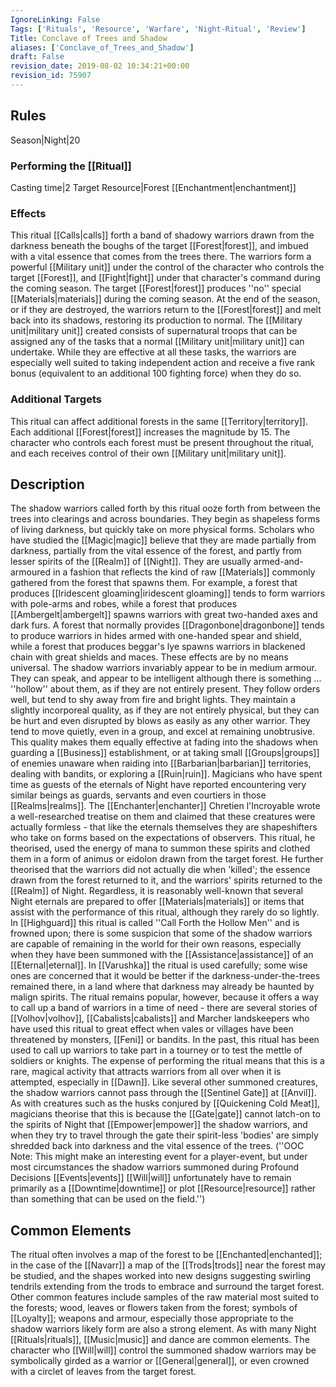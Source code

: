 ```yaml
---
IgnoreLinking: False
Tags: ['Rituals', 'Resource', 'Warfare', 'Night-Ritual', 'Review']
Title: Conclave of Trees and Shadow
aliases: ['Conclave_of_Trees_and_Shadow']
draft: False
revision_date: 2019-08-02 10:34:21+00:00
revision_id: 75907
---
```


## Rules
Season|Night|20
### Performing the [[Ritual]]
Casting time|2 Target Resource|Forest
[[Enchantment|enchantment]]
### Effects
This ritual [[Calls|calls]] forth a band of shadowy warriors drawn from the darkness beneath the boughs of the target [[Forest|forest]], and imbued with a vital essence that comes from the trees there. The warriors form a powerful [[Military unit]] under the control of the character who controls the target [[Forest]], and [[Fight|fight]] under that character's command during the coming season.
The target [[Forest|forest]] produces ''no'' special [[Materials|materials]] during the coming season. At the end of the season, or if they are destroyed, the warriors return to the [[Forest|forest]] and melt back into its shadows, restoring its production to normal. 
The [[Military unit|military unit]] created consists of supernatural troops that can be assigned any of the tasks that a normal [[Military unit|military unit]] can undertake. While they are effective at all these tasks, the warriors are especially well suited to taking independent action and receive a five rank bonus (equivalent to an additional 100 fighting force) when they do so.
### Additional Targets
This ritual can affect additional forests in the same [[Territory|territory]]. Each additional [[Forest|forest]] increases the magnitude by 15. The character who controls each forest must be present throughout the ritual, and each receives control of their own [[Military unit|military unit]].
## Description
The shadow warriors called forth by this ritual ooze forth from between the trees into clearings and across boundaries. They begin as shapeless forms of living darkness, but quickly take on more physical forms. Scholars who have studied the [[Magic|magic]] believe that they are made partially from darkness, partially from the vital essence of the forest, and partly from lesser spirits of the [[Realm]] of [[Night]]. They are usually armed-and-armoured in a fashion that reflects the kind of raw [[Materials]] commonly gathered from the forest that spawns them. For example, a forest that produces [[Iridescent gloaming|iridescent gloaming]] tends to form warriors with pole-arms and robes, while a forest that produces [[Ambergelt|ambergelt]] spawns warriors with great two-handed axes and dark furs. A forest that normally provides [[Dragonbone|dragonbone]] tends to produce warriors in hides armed with one-handed spear and shield, while a forest that produces beggar's lye spawns warriors in blackened chain with great shields and maces. These effects are by no means universal.
The shadow warriors invariably appear to be in medium armour. They can speak, and appear to be intelligent although there is something ... ''hollow'' about them, as if they are not entirely present. They follow orders well, but tend to shy away from fire and bright lights. They maintain a slightly incorporeal quality, as if they are not entirely physical, but they can be hurt and even disrupted by blows as easily as any other warrior. They tend to move quietly, even in a group, and excel at remaining unobtrusive. This quality makes them equally effective at fading into the shadows when guarding a [[Business]] establishment, or at taking small [[Groups|groups]] of enemies unaware when raiding into [[Barbarian|barbarian]] territories, dealing with bandits, or exploring a [[Ruin|ruin]].
Magicians who have spent time as guests of the eternals of Night have reported encountering very similar beings as guards, servants and even courtiers in those [[Realms|realms]]. The [[Enchanter|enchanter]] Chretien l'Incroyable wrote a well-researched treatise on them and claimed that these creatures were actually formless - that like the eternals themselves they are shapeshifters who take on forms based on the expectations of observers. This ritual, he theorised, used the energy of mana to summon these spirits and clothed them in a form of animus or eidolon drawn from the target forest. He further theorised that the warriors did not actually die when 'killed'; the essence drawn from the forest returned to it, and the warriors' spirits returned to the [[Realm]] of Night. Regardless, it is reasonably well-known that several Night eternals are prepared to offer [[Materials|materials]] or items that assist with the performance of this ritual, although they rarely do so lightly.
In [[Highguard]] this ritual is called ''Call Forth the Hollow Men'' and is frowned upon; there is some suspicion that some of the shadow warriors are capable of remaining in the world for their own reasons, especially when they have been summoned with the [[Assistance|assistance]] of an [[Eternal|eternal]]. In [[Varushka]] the ritual is used carefully; some wise ones are concerned that it would be better if the darkness-under-the-trees remained there, in a land where that darkness may already be haunted by malign spirits. The ritual remains popular, however, because it offers a way to call up a band of warriors in a time of need - there are several stories of [[Volhov|volhov]], [[Cabalists|cabalists]] and Marcher landskeepers who have used this ritual to great effect when vales or villages have been threatened by monsters, [[Feni]] or bandits.
In the past, this ritual has been used to call up warriors to take part in a tourney or to test the mettle of soldiers or knights. The expense of performing the ritual means that this is a rare, magical activity that attracts warriors from all over when it is attempted, especially in [[Dawn]]. Like several other summoned creatures, the shadow warriors cannot pass through the [[Sentinel Gate]] at [[Anvil]]. As with creatures such as the husks conjured by [[Quickening Cold Meat]], magicians theorise that this is because the [[Gate|gate]] cannot latch-on to the spirits of Night that [[Empower|empower]] the shadow warriors, and when they try to travel through the gate their spirit-less 'bodies' are simply shredded back into darkness and the vital essence of the trees.
(''OOC Note: This might make an interesting event for a player-event, but under most circumstances the shadow warriors summoned during Profound Decisions [[Events|events]] [[Will|will]] unfortunately have to remain primarily as a [[Downtime|downtime]] or plot [[Resource|resource]] rather than something that can be used on the field.'')
## Common Elements
The ritual often involves a map of the forest to be [[Enchanted|enchanted]]; in the case of the [[Navarr]] a map of the [[Trods|trods]] near the forest may be studied, and the shapes worked into new designs suggesting swirling tendrils extending from the trods to embrace and surround the target forest. Other common features include samples of the raw material most suited to the forests; wood, leaves or flowers taken from the forest; symbols of [[Loyalty]]; weapons and armour, especially those appropriate to the shadow warriors likely form are also a strong element.
As with many Night [[Rituals|rituals]], [[Music|music]] and dance are common elements. The character who [[Will|will]] control the summoned shadow warriors may be symbolically girded as a warrior or [[General|general]], or even crowned with a circlet of leaves from the target forest.